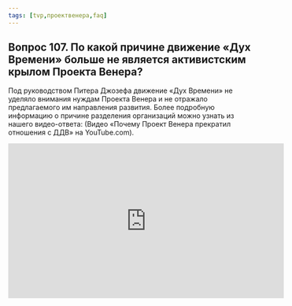```yaml
---
tags: [tvp,проектвенера,faq]
---
```

## Вопрос 107. По какой причине движение «Дух Времени» больше не является активистским крылом Проекта Венера?

Под руководством Питера Джозефа движение «Дух Времени» не уделяло внимания нуждам Проекта Венера и не отражало предлагаемого им направления развития. Более подробную информацию о причине разделения организаций можно узнать из нашего видео-ответа:  (Видео «Почему Проект Венера прекратил отношения с ДДВ» на YouTube.com).

<iframe width="560" height="315" src="https://www.youtube.com/embed/GhWeKmJPoQs" frameborder="0" allowfullscreen="allowfullscreen"></iframe>